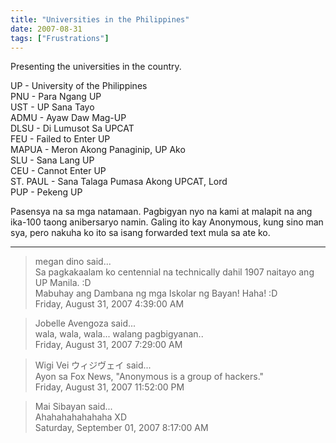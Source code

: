 ```yaml
---
title: "Universities in the Philippines"
date: 2007-08-31
tags: ["Frustrations"]
---
```


Presenting the universities in the country.

UP - University of the Philippines  
PNU - Para Ngang UP  
UST - UP Sana Tayo  
ADMU - Ayaw Daw Mag-UP  
DLSU - Di Lumusot Sa UPCAT  
FEU - Failed to Enter UP  
MAPUA - Meron Akong Panaginip, UP Ako  
SLU - Sana Lang UP  
CEU - Cannot Enter UP  
ST. PAUL - Sana Talaga Pumasa Akong UPCAT, Lord  
PUP - Pekeng UP

Pasensya na sa mga natamaan. Pagbigyan nyo na kami at malapit na ang ika-100 taong anibersaryo namin. Galing ito kay Anonymous, kung sino man sya, pero nakuha ko ito sa isang forwarded text mula sa ate ko.

---

> megan dino said...  
> Sa pagkakaalam ko centennial na technically dahil 1907 naitayo ang UP Manila. :D  
> Mabuhay ang Dambana ng mga Iskolar ng Bayan! Haha! :D  
> Friday, August 31, 2007 4:39:00 AM 

> Jobelle Avengoza said...  
> wala, wala, wala... walang pagbigyanan..  
> Friday, August 31, 2007 7:29:00 AM 

> Wigi Vei ウィジヴェイ said...  
> Ayon sa Fox News, "Anonymous is a group of hackers."  
> Friday, August 31, 2007 11:52:00 PM 

> Mai Sibayan said...  
> Ahahahahahahaha XD  
> Saturday, September 01, 2007 8:17:00 AM 